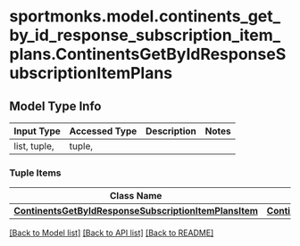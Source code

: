 # sportmonks.model.continents_get_by_id_response_subscription_item_plans.ContinentsGetByIdResponseSubscriptionItemPlans

## Model Type Info
Input Type | Accessed Type | Description | Notes
------------ | ------------- | ------------- | -------------
list, tuple,  | tuple,  |  | 

### Tuple Items
Class Name | Input Type | Accessed Type | Description | Notes
------------- | ------------- | ------------- | ------------- | -------------
[**ContinentsGetByIdResponseSubscriptionItemPlansItem**](ContinentsGetByIdResponseSubscriptionItemPlansItem.md) | [**ContinentsGetByIdResponseSubscriptionItemPlansItem**](ContinentsGetByIdResponseSubscriptionItemPlansItem.md) | [**ContinentsGetByIdResponseSubscriptionItemPlansItem**](ContinentsGetByIdResponseSubscriptionItemPlansItem.md) |  | 

[[Back to Model list]](../../README.md#documentation-for-models) [[Back to API list]](../../README.md#documentation-for-api-endpoints) [[Back to README]](../../README.md)

